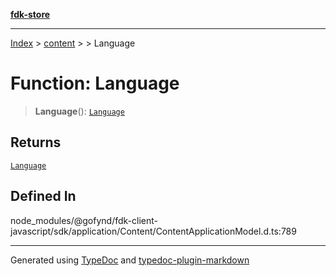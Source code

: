 [**fdk-store**](../../../README.md)
***

[Index](../../../API.md) > [content](../../README.md) > [<internal>](../README.md) > Language

# Function: Language

> **Language**(): [`Language`](../type-aliases/type-alias.Language.md)

## Returns

[`Language`](../type-aliases/type-alias.Language.md)

## Defined In

node\_modules/@gofynd/fdk-client-javascript/sdk/application/Content/ContentApplicationModel.d.ts:789

***
Generated using [TypeDoc](https://typedoc.org/) and [typedoc-plugin-markdown](https://www.npmjs.com/package/typedoc-plugin-markdown)
